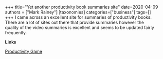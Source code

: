 +++
title="Yet another productivity book summaries site"
date=2020-04-09
authors = ["Mark Rainey"]
[taxonomies]
categories=["business"]
tags=[]
+++
I came across an excellent site for summaries of productivity books. There are a lot of sites out there that provide summaries however the quality of the video summaries is excellent and seems to be updated fairly frequently.
<!-- more -->

__Links__

[Productivity Game](https://www.youtube.com/channel/UC02x9yG9ZFF_VZp1VnMoptg/videos)
